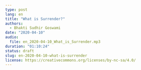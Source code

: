 ```yaml
---
type: post
lang: en
title: "What is Surrender?"
authors:
  - Bhakti Sudhir Goswami
date: "2020-04-10"
audio:
  file: en_2020-04-10_What_is_Surrender.mp3
duration: "01:10:24"
status: draft
slug: en-2020-04-10-what-is-surrender
license: https://creativecommons.org/licenses/by-nc-sa/4.0/
---
```


